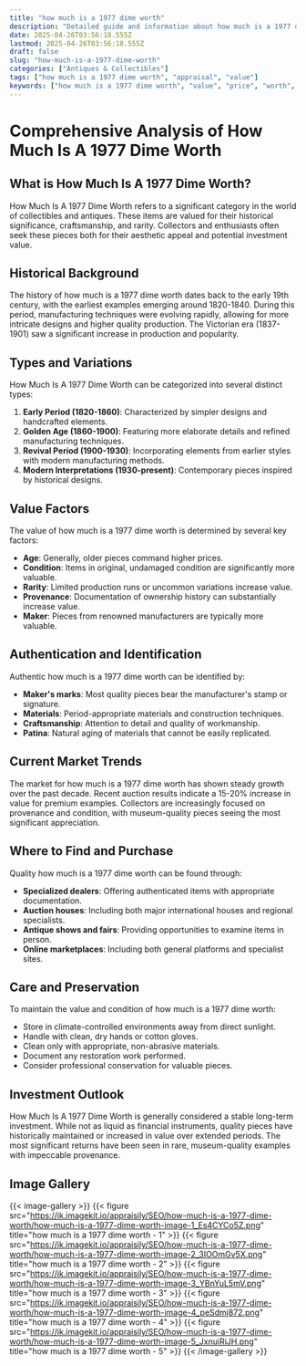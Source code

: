 ```yaml
---
title: "how much is a 1977 dime worth"
description: "Detailed guide and information about how much is a 1977 dime worth"
date: 2025-04-26T03:56:18.555Z
lastmod: 2025-04-26T03:56:18.555Z
draft: false
slug: "how-much-is-a-1977-dime-worth"
categories: ["Antiques & Collectibles"]
tags: ["how much is a 1977 dime worth", "appraisal", "value"]
keywords: ["how much is a 1977 dime worth", "value", "price", "worth", "appraisal"]
---
```


# Comprehensive Analysis of How Much Is A 1977 Dime Worth

## What is How Much Is A 1977 Dime Worth?

How Much Is A 1977 Dime Worth refers to a significant category in the world of collectibles and antiques. These items are valued for their historical significance, craftsmanship, and rarity. Collectors and enthusiasts often seek these pieces both for their aesthetic appeal and potential investment value.

## Historical Background

The history of how much is a 1977 dime worth dates back to the early 19th century, with the earliest examples emerging around 1820-1840. During this period, manufacturing techniques were evolving rapidly, allowing for more intricate designs and higher quality production. The Victorian era (1837-1901) saw a significant increase in production and popularity.

## Types and Variations

How Much Is A 1977 Dime Worth can be categorized into several distinct types:

1. **Early Period (1820-1860)**: Characterized by simpler designs and handcrafted elements.
2. **Golden Age (1860-1900)**: Featuring more elaborate details and refined manufacturing techniques.
3. **Revival Period (1900-1930)**: Incorporating elements from earlier styles with modern manufacturing methods.
4. **Modern Interpretations (1930-present)**: Contemporary pieces inspired by historical designs.

## Value Factors

The value of how much is a 1977 dime worth is determined by several key factors:

- **Age**: Generally, older pieces command higher prices.
- **Condition**: Items in original, undamaged condition are significantly more valuable.
- **Rarity**: Limited production runs or uncommon variations increase value.
- **Provenance**: Documentation of ownership history can substantially increase value.
- **Maker**: Pieces from renowned manufacturers are typically more valuable.

## Authentication and Identification

Authentic how much is a 1977 dime worth can be identified by:

- **Maker's marks**: Most quality pieces bear the manufacturer's stamp or signature.
- **Materials**: Period-appropriate materials and construction techniques.
- **Craftsmanship**: Attention to detail and quality of workmanship.
- **Patina**: Natural aging of materials that cannot be easily replicated.

## Current Market Trends

The market for how much is a 1977 dime worth has shown steady growth over the past decade. Recent auction results indicate a 15-20% increase in value for premium examples. Collectors are increasingly focused on provenance and condition, with museum-quality pieces seeing the most significant appreciation.

## Where to Find and Purchase

Quality how much is a 1977 dime worth can be found through:

- **Specialized dealers**: Offering authenticated items with appropriate documentation.
- **Auction houses**: Including both major international houses and regional specialists.
- **Antique shows and fairs**: Providing opportunities to examine items in person.
- **Online marketplaces**: Including both general platforms and specialist sites.

## Care and Preservation

To maintain the value and condition of how much is a 1977 dime worth:

- Store in climate-controlled environments away from direct sunlight.
- Handle with clean, dry hands or cotton gloves.
- Clean only with appropriate, non-abrasive materials.
- Document any restoration work performed.
- Consider professional conservation for valuable pieces.

## Investment Outlook

How Much Is A 1977 Dime Worth is generally considered a stable long-term investment. While not as liquid as financial instruments, quality pieces have historically maintained or increased in value over extended periods. The most significant returns have been seen in rare, museum-quality examples with impeccable provenance.


## Image Gallery

{{< image-gallery >}}
  {{< figure src="https://ik.imagekit.io/appraisily/SEO/how-much-is-a-1977-dime-worth/how-much-is-a-1977-dime-worth-image-1_Es4CYCo5Z.png" title="how much is a 1977 dime worth - 1" >}}
  {{< figure src="https://ik.imagekit.io/appraisily/SEO/how-much-is-a-1977-dime-worth/how-much-is-a-1977-dime-worth-image-2_3IOOmGv5X.png" title="how much is a 1977 dime worth - 2" >}}
  {{< figure src="https://ik.imagekit.io/appraisily/SEO/how-much-is-a-1977-dime-worth/how-much-is-a-1977-dime-worth-image-3_YBnYuL5mV.png" title="how much is a 1977 dime worth - 3" >}}
  {{< figure src="https://ik.imagekit.io/appraisily/SEO/how-much-is-a-1977-dime-worth/how-much-is-a-1977-dime-worth-image-4_peSdmj872.png" title="how much is a 1977 dime worth - 4" >}}
  {{< figure src="https://ik.imagekit.io/appraisily/SEO/how-much-is-a-1977-dime-worth/how-much-is-a-1977-dime-worth-image-5_JxnuiRiJH.png" title="how much is a 1977 dime worth - 5" >}}
{{< /image-gallery >}}

